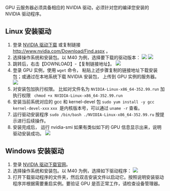 GPU 云服务器必须具备相应的 NVIDIA 驱动，必须针对您的编译您安装的 NVIDIA 驱动程序。
## Linux 安装驱动
1. 登录 [NVIDIA 驱动下载](http://www.nvidia.com/Download/Find.aspx) 或复制链接 http://www.nvidia.com/Download/Find.aspx 。
2. 选择操作系统和安装包。以 M40 为例，选择要下载的驱动版本：
![](https://mc.qcloudimg.com/static/img/70da79038a0220191adc012fa8133b1b/image.png)
![](https://mc.qcloudimg.com/static/img/8255f9b4f32528399fc4616df6feec68/image.png)
4. 跳转后，右击【DOWNLOAD】-【复制链接地址】。
![](https://mc.qcloudimg.com/static/img/bb3b94d8c364948dd2b36ef893649a7e/image.png)
5. 登录 GPU 实例，使用 `wget` 命令， 粘贴上述步骤复制的链接地址下载安装包；或通过在本地系统下载 NVIDIA 安装包， 上传到 GPU 实例的服务器。
![](https://mc.qcloudimg.com/static/img/7e712f47f709a4d978daf1fb09417cd1/image.png)
3. 对安装包加执行权限。 比如对文件名为 `NVIDIA-Linux-x86_64-352.99.run` 加执行权限
 ` chmod +x NVIDIA-Linux-x86_64-352.99.run`
4. 安装当前系统对应的 gcc 和 kernel-devel 包
  `sudo yum install -y gcc kernel-devel-xxx`
  `xxx `是内核版本号，可以通过 `uname -r` 查看。
5. 运行驱动安装程序 `sudo /bin/bash ./NVIDIA-Linux-x86_64-352.99.ru` 按提示进行后续操作。
6. 安装完成后， 运行 nvidia-smi 如果有类似如下的 GPU 信息显示出来，说明驱动安装成功。
![](https://mc.qcloudimg.com/static/img/1c82b06999b15cc414a383d61961e528/image.jpg)

## Windows 安装驱动
1. 登录 [NVIDIA 驱动下载官网](http://www.nvidia.com/Download/Find.aspx)。
2. 选择操作系统和安装包。以 M40 为例，选择如下驱动程序：
![](https://mc.qcloudimg.com/static/img/ba82ef3631369d12b995b6cb2a94b14c/image.png)
3. 打开下载驱动程序的文件夹，然后双击安装文件以启动它。按照说明安装驱动程序并根据需要重启实例。要验证 GPU 是否正常工作，请检查设备管理器。






